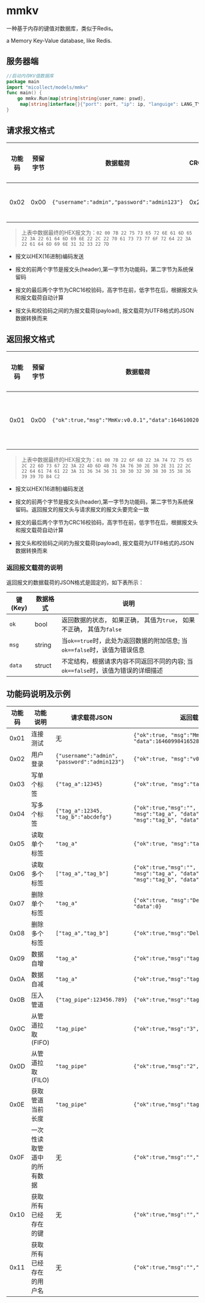 # mmkv

一种基于内存的键值对数据库，类似于Redis。

a Memory Key-Value database, like Redis.

## 服务器端

```go
//启动内存KV值数据库
package main
import "micollect/models/mmkv"
func main() {
    go mmkv.Run(map[string]string{user_name: pswd},
     map[string]interface{}{"port": port, "ip": ip, "languige": LANG_TYPE})
}

```

## 请求报文格式

|功能码|预留字节|数据载荷|CRC16_H|CRC16_L|功能说明|
|------|-------|--------|----|----|----|
|0x02 |0x00|`{"username":"admin","password":"admin123"}`|0x22|0x7D|登录示例|

>上表中数据最终的HEX报文为：`02 00 7B 22 75 73 65 72 6E 61 6D 65 22 3A 22 61 64 6D 69 6E 22 2C 22 70 61 73 73 77 6F 72 64 22 3A 22 61 64 6D 69 6E 31 32 33 22 7D`

- 报文以HEX(16进制)编码发送

- 报文的前两个字节是报文头(header),第一字节为功能码，第二字节为系统保留码

- 报文的最后两个字节为CRC16校验码，高字节在前，低字节在后，根据报文头和报文载荷自动计算

- 报文头和校验码之间的为报文载荷(payload), 报文载荷为UTF8格式的JSON数据转换而来

## 返回报文格式

|功能码|预留字节|数据载荷|CRC16_H|CRC16_L|功能说明|
|------|-------|--------|----|----|----|
|0x01 |0x00|`{"ok":true,"msg":"MmKv:v0.0.1","data":1646100208058699}`|0xB4|0xC2|连接测试示例|

>上表中数据最终的HEX报文为：`01 00 7B 22 6F 6B 22 3A 74 72 75 65 2C 22 6D 73 67 22 3A 22 4D 6D 4B 76 3A 76 30 2E 30 2E 31 22 2C 22 64 61 74 61 22 3A 31 36 34 36 31 30 30 32 30 38 30 35 38 36 39 39 7D B4 C2`

- 报文以HEX(16进制)编码发送

- 报文的前两个字节是报文头(header),第一字节为功能码，第二字节为系统保留码。返回报文的报文头与请求报文的报文头要完全一致

- 报文的最后两个字节为CRC16校验码，高字节在前，低字节在后，根据报文头和报文载荷自动计算

- 报文头和校验码之间的为报文载荷(payload), 报文载荷为UTF8格式的JSON数据转换而来

### 返回报文载荷的说明

返回报文的数据载荷的JSON格式是固定的，如下表所示：

|键(Key)|数据格式|说明|
|-------|--------|----|
|`ok`   |bool    |返回数据的状态， 如果正确， 其值为`true`， 如果不正确， 其值为`false`|
|`msg`  |string  |当`ok==true`时，此处为返回数据的附加信息; 当`ok==false`时，该值为错误信息|
|`data` |struct  |不定结构，根据请求内容不同返回不同的内容; 当`ok==false`时，该值为错误的详细描述|

## 功能码说明及示例

|功能码|功能说明|请求载荷JSON|返回载荷JSON|
|------|-------|--------|------|
|0x01    |连接测试|无|`{"ok":true, "msg":"MmKv:v0.0.1", "data":1646099841652811}`|
|0x02    |用户登录|`{"username":"admin", "password":"admin123"}`| `{"ok":true, "msg":"v0.0.1", "data":"admin"}`|
|0x03    |写单个标签|`{"tag_a":12345}`|`{"ok":true, "msg":"tag_a", "data":12345}`|
|0x04    |写多个标签|`{"tag_a":12345, "tag_b":"abcdefg"}`|`{"ok":true,"msg":"", "data":[{"ok":true, "msg":"tag_a", "data":12345}, {"ok":true, "msg":"tag_b", "data":"abcdefg"}]}`|
|0x05    |读取单个标签|`"tag_a"`|`{"ok":true, "msg":"tag_a", "data":12345}`|
|0x06    |读取多个标签|`["tag_a","tag_b"]`|`{"ok":true,"msg":"", "data":[{"ok":true, "msg":"tag_a", "data":12345}, {"ok":true, "msg":"tag_b", "data":"abcdefg"}]}`|
|0x07    |删除单个标签|`"tag_a"`|`{"ok":true, "msg":"DeleteSingleKey", "data":0}`|
|0x08    |删除多个标签|`["tag_a","tag_b"]`|`{"ok":true,"msg":"DeleteMultiKey","data":0}`|
|0x09    |数据自增|`"tag_a"`|`{"ok":true,"msg":"tag_a","data":2}`|
|0x0A    |数据自减|`"tag_a"`|`{"ok":true,"msg":"tag_a","data":2}`|
|0x0B    |压入管道|`{"tag_pipe":123456.789}`|`{"ok":true,"msg":"tag_pipe","data":4}`|
|0x0C    |从管道拉取(FIFO)|`"tag_pipe"`|`{"ok":true,"msg":"3","data":123456.789}`|
|0x0D    |从管道拉取(FILO)|`"tag_pipe"`|`{"ok":true,"msg":"2","data":123456.789}`|
|0x0E    |获取管道当前长度 |`"tag_pipe"`|`{"ok":true,"msg":"tag_pipe","data":2}`|
|0x0F    |一次性读取管道中的所有数据|无|`{"ok":true,"msg":"","data":[...]}`|
|0x10    |获取所有已经存在的键|无|`{"ok":true,"msg":"","data":[...]}`|
|0x11    |获取所有已经存在的用户名|无|`{"ok":true,"msg":"","data":[...]}`|
